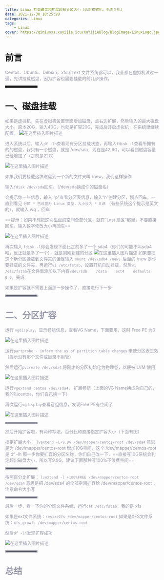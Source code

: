 ```yaml
---
title: Linux 挂载磁盘和扩展现有分区大小（无需格式化、无需关机）
date: 2021-12-30 10:25:28
categories: Linux
tags:
    - Linux
cover: https://qiniuoss.xuyijie.icu/XuYijieBlog/BlogImage/LinuxLogo.jpg
---
```

# 前言

<font color=#999AAA >Centos、Ubuntu、Debian，xfs 和 ext 文件系统都可以，我全都在虚拟机试过一遍，先讲挂载磁盘，因为扩容也需要挂载的前几步操作。</font>

<hr style=" border:solid; width:100px; height:1px;" color=#000000 size=1">



# 一、磁盘挂载


<font color=#999AAA >如果是虚拟机，先在虚拟机设置里面增加磁盘，点右边扩展，然后输入的最大磁盘大小，原本20G，输入40G，也就是扩容20G，完成后开启虚拟机，在系统里继续配置。
![在这里插入图片描述](https://img-blog.csdnimg.cn/ef20b435877847f4bed96b17d1a53b36.png?x-oss-process=image/watermark,type_d3F5LXplbmhlaQ,shadow_50,text_Q1NETiBA57mB5Y2O5bC95aS05ruh5piv5q6H,size_20,color_FFFFFF,t_70,g_se,x_16)



<font color=#999AAA >进入系统以后，输入`df -lh`查看现有分区挂载状态，再输入`fdisk -l`查看所拥有的的磁盘，我只有一个磁盘，就是 /dev/sda，现在是42.9G，可以看到磁盘容量已经增加了（之前是22G）

![在这里插入图片描述](https://img-blog.csdnimg.cn/0ccefacb2d1646529de85df3ad7b98ac.png?x-oss-process=image/watermark,type_d3F5LXplbmhlaQ,shadow_50,text_Q1NETiBA57mB5Y2O5bC95aS05ruh5piv5q6H,size_17,color_FFFFFF,t_70,g_se,x_16)

<font color=#999AAA >如果我们要挂载这块磁盘到一个新的文件夹叫 /new，我们这样操作

<font color=#999AAA >输入`fdisk /dev/sda`回车，（/dev/sda换成你的磁盘名）

<font color=#999AAA >会提示你一些信息，输入 “p”查看分区表信息，输入“n”创建分区，慢点回车，一直到看见 `分区 * 已设置为 Linux 类型，大小设为 * GiB` （有些系统这个提示是英文的），就输入 wq ，回车

==提示：如果不想把这块磁盘的空间全部分区，就在“Last 扇区”那里，不要直接回车，输入数字修改大小再回车==

![在这里插入图片描述](https://img-blog.csdnimg.cn/edbdf09c01114a35b2ab81d5f2ddae80.png?x-oss-process=image/watermark,type_d3F5LXplbmhlaQ,shadow_50,text_Q1NETiBA57mB5Y2O5bC95aS05ruh5piv5q6H,size_13,color_FFFFFF,t_70,g_se,x_16)

<font color=#999AAA > 再次输入 `fdisk -l`你会发现下面比之前多了一个 sda4（你们的可能不叫sda4哈，反正就是多了一个），就是刚刚新建的分区
![在这里插入图片描述](https://img-blog.csdnimg.cn/a22a92a8cb5140feb2414fb88bec5fd3.png?x-oss-process=image/watermark,type_d3F5LXplbmhlaQ,shadow_50,text_Q1NETiBA57mB5Y2O5bC95aS05ruh5piv5q6H,size_11,color_FFFFFF,t_70,g_se,x_16)
<font color=#999AAA > 如果要把这个新分区挂载到文件夹的话就输入 `mount /dev/sdb4 /new`，后面的 /new 是你要挂载的文件夹，再运行`vi /etc/fstab`，设置开机自动挂载，然后`vi /etc/fstab`在文件里添加以下内容`/dev/sdb    /data    ext4    defaults    0 0`，完成

<font color=#999AAA > 如果是扩容就不需要上面那一步操作了，直接进行下一步

<hr style=" border:solid; width:100px; height:1px;" color=#000000 size=1">

# 二、分区扩容


<font color=#999AAA >运行 `vgdisplay`，显示卷组信息，查看VG Name，下面要用，这时 Free PE 为0

![在这里插入图片描述](https://img-blog.csdnimg.cn/1b2f3c85d70f4e30a3ded99790206726.png?x-oss-process=image/watermark,type_d3F5LXplbmhlaQ,shadow_50,text_Q1NETiBA57mB5Y2O5bC95aS05ruh5piv5q6H,size_12,color_FFFFFF,t_70,g_se,x_16)


<font color=#999AAA >运行`partprobe - inform the os of partition table changes` 来使分区表生效（提示没有那个文件或目录不用管）

<font color=#999AAA >然后运行`pvcreate /dev/sda4` 将刚才的分区初始化为物理卷，以便被 LVM 使用


![在这里插入图片描述](https://img-blog.csdnimg.cn/ada8e4ebf0674e6cb4ff88692e62b6e3.png?x-oss-process=image/watermark,type_d3F5LXplbmhlaQ,shadow_50,text_Q1NETiBA57mB5Y2O5bC95aS05ruh5piv5q6H,size_12,color_FFFFFF,t_70,g_se,x_16)


<font color=#999AAA >运行`vgextend centos /dev/sda4`，  扩展卷组（上面的VG Name换成你自己的，我的叫centos，你们自己换一下）

<font color=#999AAA >再次运行`vgdisplay`查看卷组信息，发现Free PE有空间了

![在这里插入图片描述](https://img-blog.csdnimg.cn/0424aea0602242dd9b439bcb39c183be.png?x-oss-process=image/watermark,type_d3F5LXplbmhlaQ,shadow_50,text_Q1NETiBA57mB5Y2O5bC95aS05ruh5piv5q6H,size_11,color_FFFFFF,t_70,g_se,x_16)
<hr style=" border:solid; width:100px; height:1px;" color=#000000 size=1">


<font color=#999AAA >然后开始扩容啦，有两种写法，百分比和直接指定扩容大小（下面有图）




<font color=#999AAA >指定扩展大小：
`lvextend -L+9.9G /dev/mapper/centos-root /dev/sda4`
意思是为 /dev/mapper/centos-root 增加10G空间，这个 /dev/mapper/centos-root 是 df -lh 那一步你要扩容的分区名称，你们自己改一下，==直接写10G系统会判定超出磁盘大小，所以写9.9G，建议下面那种写100%不浪费空间==

<hr style=" border:solid; width:100px; height:1px;" color=#000000 size=1">


<font color=#999AAA >按照百分比扩展：
`lvextend -l +100%FREE /dev/mapper/centos-root /dev/sda4`
意思是把 /dev/sda4 的全部空间扩容给 /dev/mapper/centos-root ，注意命令大小写

<hr style=" border:solid; width:100px; height:1px;" color=#000000 size=1">



<font color=#999AAA >最后一步，看一下你的分区文件系统，运行`cat /etc/fstab`，我的是 xfs



如果是ext文件系统：`resize2fs /dev/mapper/centos-root`
如果是XFS文件系统：`xfs_growfs /dev/mapper/centos-root`

<font color=#999AAA >然后`df -lh`发现扩容成功

![在这里插入图片描述](https://img-blog.csdnimg.cn/6bce0e66a2dc4f4d9fa8afeb26e97e0f.png?x-oss-process=image/watermark,type_d3F5LXplbmhlaQ,shadow_50,text_Q1NETiBA57mB5Y2O5bC95aS05ruh5piv5q6H,size_16,color_FFFFFF,t_70,g_se,x_16)







<hr style=" border:solid; width:100px; height:1px;" color=#000000 size=1">

# 总结
